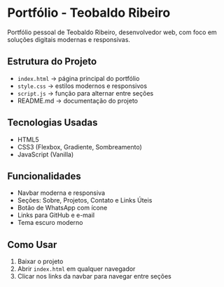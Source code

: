 # Portfólio - Teobaldo Ribeiro

Portfólio pessoal de Teobaldo Ribeiro, desenvolvedor web, com foco em soluções digitais modernas e responsivas.

## Estrutura do Projeto

- `index.html` → página principal do portfólio
- `style.css` → estilos modernos e responsivos
- `script.js` → função para alternar entre seções
- README.md → documentação do projeto

## Tecnologias Usadas

- HTML5
- CSS3 (Flexbox, Gradiente, Sombreamento)
- JavaScript (Vanilla)

## Funcionalidades

- Navbar moderna e responsiva
- Seções: Sobre, Projetos, Contato e Links Úteis
- Botão de WhatsApp com ícone
- Links para GitHub e e-mail
- Tema escuro moderno

## Como Usar

1. Baixar o projeto
2. Abrir `index.html` em qualquer navegador
3. Clicar nos links da navbar para navegar entre seções